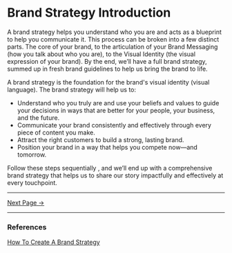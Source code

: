 ﻿# Brand Strategy Introduction

A brand strategy helps you understand who you are and acts as a blueprint to help you communicate it. This process can be broken into a few distinct parts. The core of your brand, to the articulation of your Brand Messaging (how you talk about who you are), to the Visual Identity (the visual expression of your brand). By the end, we’ll have a full brand strategy, summed up in fresh brand guidelines to help us bring the brand to life.

A brand strategy is the foundation for the brand's visual identity (visual language). The brand strategy will help us to:

- Understand who you truly are and use your beliefs and values to guide your decisions in ways that are better for your people, your business, and the future.
- Communicate your brand consistently and effectively through every piece of content you make.
- Attract the right customers to build a strong, lasting brand.
- Position your brand in a way that helps you compete now—and tomorrow.

Follow these steps sequentially , and we’ll end up with a comprehensive brand strategy that helps us to share our story impactfully and effectively at every touchpoint.

<hr/>

[Next Page ->](./prerequisites.md)

<hr/>

### References

[How To Create A Brand Strategy](https://www.columnfivemedia.com/how-to-create-a-brand-strategy/)
